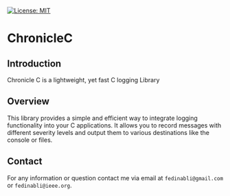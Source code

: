 [![License: MIT](https://img.shields.io/badge/License-MIT-yellowgreen.svg)](https://opensource.org/licenses/MIT)

# ChronicleC

## Introduction

Chronicle C is a lightweight, yet fast C logging Library

## Overview

This library provides a simple and efficient way to integrate logging functionality into your C applications. It allows you to record messages with different severity levels and output them to various destinations like the console or files.

## Contact

For any information or question contact me via email at `fedinabli@gmail.com` or `fedinabli@ieee.org`.
